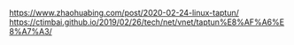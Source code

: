 https://www.zhaohuabing.com/post/2020-02-24-linux-taptun/
https://ctimbai.github.io/2019/02/26/tech/net/vnet/taptun%E8%AF%A6%E8%A7%A3/